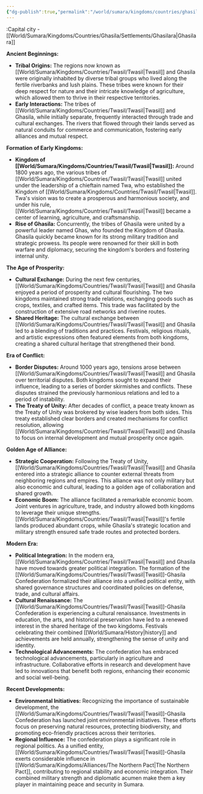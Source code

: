 ```yaml
---
{"dg-publish":true,"permalink":"/world/sumara/kingdoms/countries/ghasila/ghasila/"}
---
```


:Capital city - [[World/Sumara/Kingdoms/Countries/Ghasila/Settlements/Ghasilara\|Ghasilara]]

**Ancient Beginnings:**

- **Tribal Origins:** The regions now known as [[World/Sumara/Kingdoms/Countries/Twasil/Twasil\|Twasil]] and Ghasila were originally inhabited by diverse tribal groups who lived along the fertile riverbanks and lush plains. These tribes were known for their deep respect for nature and their intricate knowledge of agriculture, which allowed them to thrive in their respective territories.
- **Early Interactions:** The tribes of [[World/Sumara/Kingdoms/Countries/Twasil/Twasil\|Twasil]] and Ghasila, while initially separate, frequently interacted through trade and cultural exchanges. The rivers that flowed through their lands served as natural conduits for commerce and communication, fostering early alliances and mutual respect.

**Formation of Early Kingdoms:**

- **Kingdom of [[World/Sumara/Kingdoms/Countries/Twasil/Twasil\|Twasil]]:** Around 1800 years ago, the various tribes of [[World/Sumara/Kingdoms/Countries/Twasil/Twasil\|Twasil]] united under the leadership of a chieftain named Twa, who established the Kingdom of [[World/Sumara/Kingdoms/Countries/Twasil/Twasil\|Twasil]]. Twa's vision was to create a prosperous and harmonious society, and under his rule, [[World/Sumara/Kingdoms/Countries/Twasil/Twasil\|Twasil]] became a center of learning, agriculture, and craftsmanship.
- **Rise of Ghasila:** Concurrently, the tribes of Ghasila were united by a powerful leader named Ghas, who founded the Kingdom of Ghasila. Ghasila quickly became known for its strong military tradition and strategic prowess. Its people were renowned for their skill in both warfare and diplomacy, securing the kingdom's borders and fostering internal unity.

**The Age of Prosperity:**

- **Cultural Exchange:** During the next few centuries, [[World/Sumara/Kingdoms/Countries/Twasil/Twasil\|Twasil]] and Ghasila enjoyed a period of prosperity and cultural flourishing. The two kingdoms maintained strong trade relations, exchanging goods such as crops, textiles, and crafted items. This trade was facilitated by the construction of extensive road networks and riverine routes.
- **Shared Heritage:** The cultural exchange between [[World/Sumara/Kingdoms/Countries/Twasil/Twasil\|Twasil]] and Ghasila led to a blending of traditions and practices. Festivals, religious rituals, and artistic expressions often featured elements from both kingdoms, creating a shared cultural heritage that strengthened their bond.

**Era of Conflict:**

- **Border Disputes:** Around 1000 years ago, tensions arose between [[World/Sumara/Kingdoms/Countries/Twasil/Twasil\|Twasil]] and Ghasila over territorial disputes. Both kingdoms sought to expand their influence, leading to a series of border skirmishes and conflicts. These disputes strained the previously harmonious relations and led to a period of instability.
- **The Treaty of Unity:** After decades of conflict, a peace treaty known as the Treaty of Unity was brokered by wise leaders from both sides. This treaty established clear borders and created mechanisms for conflict resolution, allowing [[World/Sumara/Kingdoms/Countries/Twasil/Twasil\|Twasil]] and Ghasila to focus on internal development and mutual prosperity once again.

**Golden Age of Alliance:**

- **Strategic Cooperation:** Following the Treaty of Unity, [[World/Sumara/Kingdoms/Countries/Twasil/Twasil\|Twasil]] and Ghasila entered into a strategic alliance to counter external threats from neighboring regions and empires. This alliance was not only military but also economic and cultural, leading to a golden age of collaboration and shared growth.
- **Economic Boom:** The alliance facilitated a remarkable economic boom. Joint ventures in agriculture, trade, and industry allowed both kingdoms to leverage their unique strengths. [[World/Sumara/Kingdoms/Countries/Twasil/Twasil\|Twasil]]'s fertile lands produced abundant crops, while Ghasila's strategic location and military strength ensured safe trade routes and protected borders.

**Modern Era:**

- **Political Integration:** In the modern era, [[World/Sumara/Kingdoms/Countries/Twasil/Twasil\|Twasil]] and Ghasila have moved towards greater political integration. The formation of the [[World/Sumara/Kingdoms/Countries/Twasil/Twasil\|Twasil]]-Ghasila Confederation formalized their alliance into a unified political entity, with shared governance structures and coordinated policies on defense, trade, and cultural affairs.
- **Cultural Renaissance:** The [[World/Sumara/Kingdoms/Countries/Twasil/Twasil\|Twasil]]-Ghasila Confederation is experiencing a cultural renaissance. Investments in education, the arts, and historical preservation have led to a renewed interest in the shared heritage of the two kingdoms. Festivals celebrating their combined [[World/Sumara/History\|history]] and achievements are held annually, strengthening the sense of unity and identity.
- **Technological Advancements:** The confederation has embraced technological advancements, particularly in agriculture and infrastructure. Collaborative efforts in research and development have led to innovations that benefit both regions, enhancing their economic and social well-being.

**Recent Developments:**

- **Environmental Initiatives:** Recognizing the importance of sustainable development, the [[World/Sumara/Kingdoms/Countries/Twasil/Twasil\|Twasil]]-Ghasila Confederation has launched joint environmental initiatives. These efforts focus on preserving natural resources, protecting biodiversity, and promoting eco-friendly practices across their territories.
- **Regional Influence:** The confederation plays a significant role in regional politics. As a unified entity, [[World/Sumara/Kingdoms/Countries/Twasil/Twasil\|Twasil]]-Ghasila exerts considerable influence in [[World/Sumara/Kingdoms/Alliances/The Northern Pact\|The Northern Pact]], contributing to regional stability and economic integration. Their combined military strength and diplomatic acumen make them a key player in maintaining peace and security in Sumara.